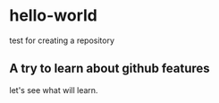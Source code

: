 # hello-world
 test for creating a repository
## A try to learn about github features
let's see what will learn.
